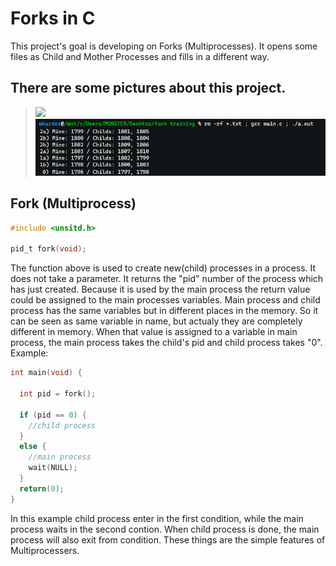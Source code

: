 # **Forks in C**

This project's goal is developing on Forks (Multiprocesses). It opens some files as Child and Mother Processes and fills in a different way.

## There are some pictures about this project.
>![](./Img/1.bmp)![](./Img/2.bmp)

## Fork (Multiprocess)

```c
#include <unsitd.h>

pid_t fork(void);
```
The function above is used to create new(child) processes in a process. It does not take a parameter. It returns the "pid" number of the process which has just created.
Because it is used by the main process the return value could be assigned to the main processes variables. Main process and child process has the same variables but in different places in the memory. So it can be seen as same variable in name, but actualy they are completely different in memory. When that value is assigned to a variable in main process, the main process takes the child's pid and child process takes "0". Example:
```c
int main(void) {

  int pid = fork();
  
  if (pid == 0) {
    //child process
  }
  else {
    //main process
    wait(NULL);
  }
  return(0);
}
```
In this example child process enter in the first condition, while the main process waits in the second contion. When child process is done, the main process will also exit from condition. These things are the simple features of Multiprocessers.
